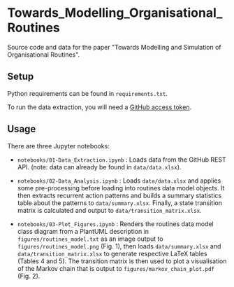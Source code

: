 # Towards_Modelling_Organisational_Routines
Source code and data for the paper "Towards Modelling and Simulation of Organisational Routines".

## Setup

Python requirements can be found in `requirements.txt`. 

To run the data extraction, you will need a [GitHub access token](https://docs.github.com/en/authentication/keeping-your-account-and-data-secure/managing-your-personal-access-tokens). 

## Usage

There are three Jupyter notebooks:
* `notebooks/01-Data_Extraction.ipynb` : Loads data from the GitHub REST API. (note: data can already be found in `data/data.xlsx`).

* `notebooks/02-Data_Analysis.ipynb` : Loads `data/data.xlsx` and applies some pre-processing before loading into routines data model objects. It then extracts recurrent action patterns and builds a summary statistics table about the patterns to `data/summary.xlsx`. Finally, a state transition matrix is calculated and output to `data/transition_matrix.xlsx`.

* `notebooks/03-Plot_Figures.ipynb` : Renders the routines data model class diagram from a PlantUML description in `figures/routines_model.txt` as an image output to `figures/routines_model.png` (Fig. 1), then loads `data/summary.xlsx` and `data/transition_matrix.xlsx` to generate respective LaTeX tables (Tables 4 and 5). The transition matrix is then used to plot a visualisation of the Markov chain that is output to `figures/markov_chain_plot.pdf` (Fig. 2).
